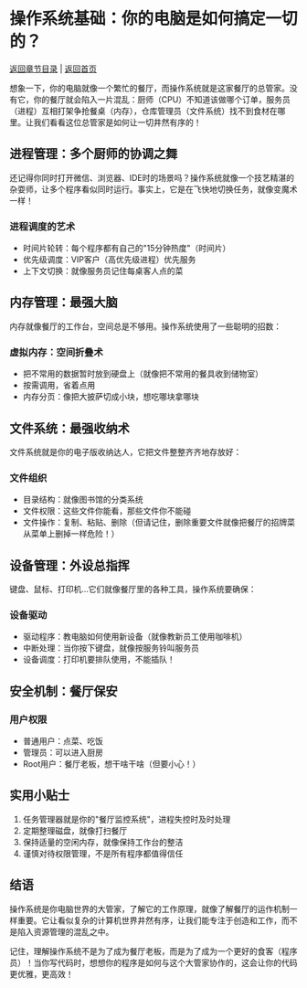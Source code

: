 # 操作系统基础：你的电脑是如何搞定一切的？

[返回章节目录](./index.md) | [返回首页](../README.md)

想象一下，你的电脑就像一个繁忙的餐厅，而操作系统就是这家餐厅的总管家。没有它，你的餐厅就会陷入一片混乱：厨师（CPU）不知道该做哪个订单，服务员（进程）互相打架争抢餐桌（内存），仓库管理员（文件系统）找不到食材在哪里。让我们看看这位总管家是如何让一切井然有序的！

## 进程管理：多个厨师的协调之舞

还记得你同时打开微信、浏览器、IDE时的场景吗？操作系统就像一个技艺精湛的杂耍师，让多个程序看似同时运行。事实上，它是在飞快地切换任务，就像变魔术一样！

### 进程调度的艺术
- 时间片轮转：每个程序都有自己的"15分钟热度"（时间片）
- 优先级调度：VIP客户（高优先级进程）优先服务
- 上下文切换：就像服务员记住每桌客人点的菜

## 内存管理：最强大脑

内存就像餐厅的工作台，空间总是不够用。操作系统使用了一些聪明的招数：

### 虚拟内存：空间折叠术
- 把不常用的数据暂时放到硬盘上（就像把不常用的餐具收到储物室）
- 按需调用，省着点用
- 内存分页：像把大披萨切成小块，想吃哪块拿哪块

## 文件系统：最强收纳术

文件系统就是你的电子版收纳达人，它把文件整整齐齐地存放好：

### 文件组织
- 目录结构：就像图书馆的分类系统
- 文件权限：这些文件你能看，那些文件你不能碰
- 文件操作：复制、粘贴、删除（但请记住，删除重要文件就像把餐厅的招牌菜从菜单上删掉一样危险！）

## 设备管理：外设总指挥

键盘、鼠标、打印机...它们就像餐厅里的各种工具，操作系统要确保：

### 设备驱动
- 驱动程序：教电脑如何使用新设备（就像教新员工使用咖啡机）
- 中断处理：当你按下键盘，就像按服务铃叫服务员
- 设备调度：打印机要排队使用，不能插队！

## 安全机制：餐厅保安

### 用户权限
- 普通用户：点菜、吃饭
- 管理员：可以进入厨房
- Root用户：餐厅老板，想干啥干啥（但要小心！）

## 实用小贴士

1. 任务管理器就是你的"餐厅监控系统"，进程失控时及时处理
2. 定期整理磁盘，就像打扫餐厅
3. 保持适量的空闲内存，就像保持工作台的整洁
4. 谨慎对待权限管理，不是所有程序都值得信任

## 结语

操作系统是你电脑世界的大管家，了解它的工作原理，就像了解餐厅的运作机制一样重要。它让看似复杂的计算机世界井然有序，让我们能专注于创造和工作，而不是陷入资源管理的混乱之中。

记住，理解操作系统不是为了成为餐厅老板，而是为了成为一个更好的食客（程序员）！当你写代码时，想想你的程序是如何与这个大管家协作的，这会让你的代码更优雅，更高效！